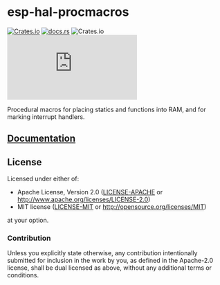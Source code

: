 # esp-hal-procmacros

[![Crates.io](https://img.shields.io/crates/v/esp-hal-procmacros?labelColor=1C2C2E&color=C96329&logo=Rust&style=flat-square)](https://crates.io/crates/esp-hal-procmacros)
[![docs.rs](https://img.shields.io/docsrs/esp-hal-procmacros?labelColor=1C2C2E&color=C96329&logo=rust&style=flat-square)](https://docs.rs/esp-hal-procmacros)
![Crates.io](https://img.shields.io/crates/l/esp-hal-procmacros?labelColor=1C2C2E&style=flat-square)
[![Matrix](https://img.shields.io/matrix/esp-rs:matrix.org?label=join%20matrix&labelColor=1C2C2E&color=BEC5C9&logo=matrix&style=flat-square)](https://matrix.to/#/#esp-rs:matrix.org)

Procedural macros for placing statics and functions into RAM, and for marking interrupt handlers.

## [Documentation]

[documentation]: https://docs.rs/esp-hal-procmacros/

## License

Licensed under either of:

- Apache License, Version 2.0 ([LICENSE-APACHE](../LICENSE-APACHE) or http://www.apache.org/licenses/LICENSE-2.0)
- MIT license ([LICENSE-MIT](../LICENSE-MIT) or http://opensource.org/licenses/MIT)

at your option.

### Contribution

Unless you explicitly state otherwise, any contribution intentionally submitted for inclusion in
the work by you, as defined in the Apache-2.0 license, shall be dual licensed as above, without
any additional terms or conditions.
